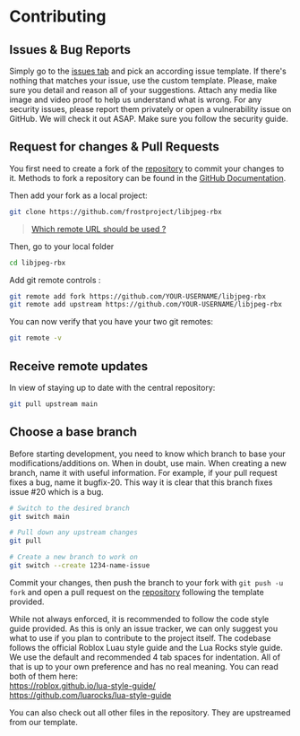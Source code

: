# Contributing

## Issues & Bug Reports

Simply go to the [issues tab](https://github.com/frostproject/libjpeg-rbx/issues) and pick an according issue template. If there's nothing that matches your issue, use the custom template. Please, make sure you detail and reason all of your suggestions. Attach any media like image and video proof to help us understand what is wrong. For any security issues, please report them privately or open a vulnerability issue on GitHub. We will check it out ASAP. Make sure you follow the security guide.

## Request for changes & Pull Requests

You first need to create a fork of the [repository](https://github.com/frostproject/libjpeg-rbx) to commit your changes to it. Methods to fork a repository can be found in the [GitHub Documentation](https://docs.github.com/en/get-started/quickstart/fork-a-repo).

Then add your fork as a local project:

```sh
git clone https://github.com/frostproject/libjpeg-rbx
```

> [Which remote URL should be used ?](https://docs.github.com/en/get-started/getting-started-with-git/about-remote-repositories)

Then, go to your local folder

```sh
cd libjpeg-rbx
```

Add git remote controls :

```sh
git remote add fork https://github.com/YOUR-USERNAME/libjpeg-rbx
git remote add upstream https://github.com/YOUR-USERNAME/libjpeg-rbx
```

You can now verify that you have your two git remotes:

```sh
git remote -v
```

## Receive remote updates

In view of staying up to date with the central repository:

```sh
git pull upstream main
```

## Choose a base branch

Before starting development, you need to know which branch to base your modifications/additions on. When in doubt, use main.
When creating a new branch, name it with useful information. For example, if your pull request fixes a bug, name it bugfix-20.
This way it is clear that this branch fixes issue #20 which is a bug.

```sh
# Switch to the desired branch
git switch main

# Pull down any upstream changes
git pull

# Create a new branch to work on
git switch --create 1234-name-issue
```

Commit your changes, then push the branch to your fork with `git push -u fork` and open a pull request on the [repository](https://github.com/frostproject/libjpeg-rbx) following the template provided.

While not always enforced, it is recommended to follow the code style guide provided. As this is only an issue tracker, we can only suggest you what to use if you plan to contribute to the project itself. The codebase follows the official Roblox Luau style guide and the Lua Rocks style guide. We use the default and recommended 4 tab spaces for indentation. All of that is up to your own preference and has no real meaning. You can read both of them here: <br>
https://roblox.github.io/lua-style-guide/ <br>
https://github.com/luarocks/lua-style-guide

You can also check out all other files in the repository. They are upstreamed from our template.
